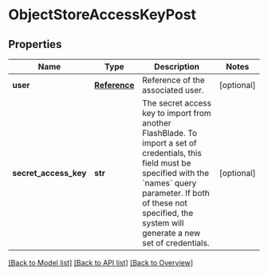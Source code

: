 # ObjectStoreAccessKeyPost

## Properties
Name | Type | Description | Notes
------------ | ------------- | ------------- | -------------
**user** | [**Reference**](Reference.md) | Reference of the associated user. | [optional] 
**secret_access_key** | **str** | The secret access key to import from another FlashBlade. To import a set of credentials, this field must be specified with the &#x60;names&#x60; query parameter. If both of these not specified, the system will generate a new set of credentials. | [optional] 

[[Back to Model list]](index.md#documentation-for-models) [[Back to API list]](index.md#endpoint-properties) [[Back to Overview]](index.md)


